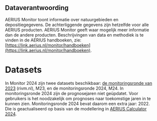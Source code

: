 ## Dataverantwoording

AERIUS Monitor toont informatie over natuurgebieden en depositiegegevens. De achterliggende gegevens zijn hetzelfde voor alle AERIUS producten. AERIUS Monitor geeft waar mogelijk meer informatie dan de andere producten. Beschrijvingen van data en methodiek is te vinden in de AERIUS handboeken, zie: [https://link.aerius.nl/monitor/handboeken](https://link.aerius.nl/monitor/handboeken).

# Datasets

In Monitor 2024 zijn twee datasets beschikbaar: [de monitoringsronde van 2023](https://www.rivm.nl/bibliotheek/rapporten/2023-0280.pdf) (rivm.nl), M23, en de monitoringsronde 2024, M24. In monitoringsronde 2024 zijn de prognosejaren niet geüpdatet. Voor gebruikers is het noodzakelijk om prognoses naar toekomstige jaren in te kunnen zien. Monitoringsronde 2024 bevat daarom een extra jaar: 2022. Die is geactualiseerd op basis van de modellering in [AERIUS Calculator 2024](https://www.rivm.nl/publicaties/actualisatie-aerius-calculator-2024).
